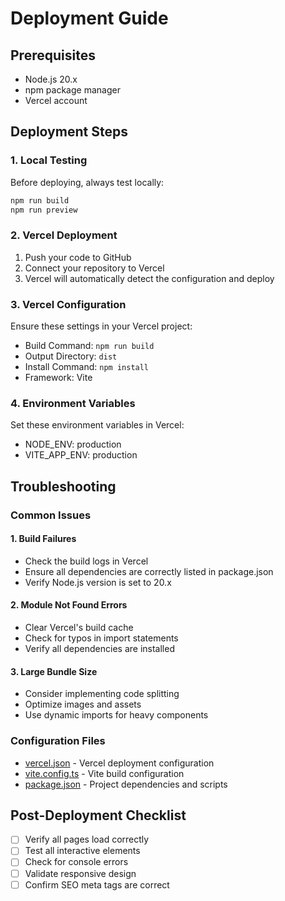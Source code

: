 # Deployment Guide

## Prerequisites
- Node.js 20.x
- npm package manager
- Vercel account

## Deployment Steps

### 1. Local Testing
Before deploying, always test locally:
```bash
npm run build
npm run preview
```

### 2. Vercel Deployment
1. Push your code to GitHub
2. Connect your repository to Vercel
3. Vercel will automatically detect the configuration and deploy

### 3. Vercel Configuration
Ensure these settings in your Vercel project:
- Build Command: `npm run build`
- Output Directory: `dist`
- Install Command: `npm install`
- Framework: Vite

### 4. Environment Variables
Set these environment variables in Vercel:
- NODE_ENV: production
- VITE_APP_ENV: production

## Troubleshooting

### Common Issues

#### 1. Build Failures
- Check the build logs in Vercel
- Ensure all dependencies are correctly listed in package.json
- Verify Node.js version is set to 20.x

#### 2. Module Not Found Errors
- Clear Vercel's build cache
- Check for typos in import statements
- Verify all dependencies are installed

#### 3. Large Bundle Size
- Consider implementing code splitting
- Optimize images and assets
- Use dynamic imports for heavy components

### Configuration Files
- [vercel.json](file:///c:/Users/lalit/OneDrive/Desktop/porfile/Profile-Portfolio/vercel.json) - Vercel deployment configuration
- [vite.config.ts](file:///c:/Users/lalit/OneDrive/Desktop/porfile/Profile-Portfolio/vite.config.ts) - Vite build configuration
- [package.json](file:///c:/Users/lalit/OneDrive/Desktop/porfile/Profile-Portfolio/package.json) - Project dependencies and scripts

## Post-Deployment Checklist
- [ ] Verify all pages load correctly
- [ ] Test all interactive elements
- [ ] Check for console errors
- [ ] Validate responsive design
- [ ] Confirm SEO meta tags are correct
